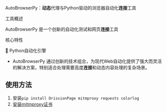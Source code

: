 AutoBrowserPy：**动态**代理与Python驱动的浏览器自动化**连接**工具

工具概述

AutoBrowserPy 是一个创新的自动化测试和网页**连接**工具

核心特性

🐍 Python自动化引擎

 - AutoBrowserPy 通过创新的技术组合，为现代Web自动化提供了强大而灵活的解决方案，特别适合处理需要高度**连接**和动态内容处理的复杂场景。


## 使用方法

1. 安装`pip install DrissionPage mitmproxy requests colorlog`
2. [安装mitmproxy证书](https://docs.mitmproxy.org/stable/concepts/certificates/)

